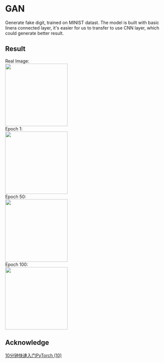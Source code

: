 # GAN
Generate fake digit, trained on MINIST datast.
The model is built with basic linera connected layer, it's easier for us to transfer to use CNN layer, which could generate better result.

## Result
Real Image: <br/>
<img src="https://github.com/Xinrui-Fang/HCI-ML-with-Code/blob/master/GAN/GAN/img/real_images.png" width = "200"  alt="" align=center /><br/>
Epoch 1:<br/>
<img src="https://github.com/Xinrui-Fang/HCI-ML-with-Code/blob/master/GAN/GAN/img/fake_images-1.png" width = "200"  alt="" align=center /><br/>
Epoch 50:<br/>
<img src="https://github.com/Xinrui-Fang/HCI-ML-with-Code/blob/master/GAN/GAN/img/fake_images-50.png" width = "200"  alt="" align=center /><br/>
Epoch 100:<br/>
<img src="https://github.com/Xinrui-Fang/HCI-ML-with-Code/blob/master/GAN/GAN/img/fake_images-100.png" width = "200"  alt="" align=center /><br/>

## Acknowledge
[10分钟快速入门PyTorch (10)](https://zhuanlan.zhihu.com/p/27386749)

